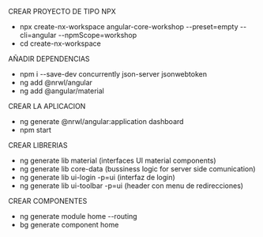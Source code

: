 CREAR PROYECTO DE TIPO NPX
- npx create-nx-workspace angular-core-workshop --preset=empty --cli=angular --npmScope=workshop
- cd create-nx-workspace

AÑADIR DEPENDENCIAS
- npm i --save-dev concurrently json-server jsonwebtoken
- ng add @nrwl/angular
- ng add @angular/material

CREAR LA APLICACION
- ng generate @nrwl/angular:application dashboard
- npm start

CREAR LIBRERIAS
- ng generate lib material (interfaces UI material components)
- ng generate lib core-data (bussiness logic for server side comunication)
- ng generate lib ui-login -p=ui (interfaz de login)
- ng generate lib ui-toolbar -p=ui (header con menu de redirecciones)

CREAR COMPONENTES
- ng generate module home --routing
- bg generate component home

